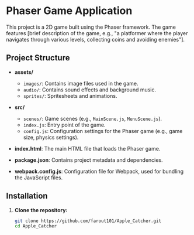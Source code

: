 # Phaser Game Application

This project is a 2D game built using the Phaser framework. The game features [brief description of the game, e.g., "a platformer where the player navigates through various levels, collecting coins and avoiding enemies"].

## Project Structure

- **assets/**
  - `images/`: Contains image files used in the game.
  - `audio/`: Contains sound effects and background music.
  - `sprites/`: Spritesheets and animations.

- **src/**
  - `scenes/`: Game scenes (e.g., `MainScene.js`, `MenuScene.js`).
  - `index.js`: Entry point of the game.
  - `config.js`: Configuration settings for the Phaser game (e.g., game size, physics settings).

- **index.html**: The main HTML file that loads the Phaser game.

- **package.json**: Contains project metadata and dependencies.

- **webpack.config.js**: Configuration file for Webpack, used for bundling the JavaScript files.

## Installation

1. **Clone the repository:**
   ```bash
   git clone https://github.com/farout101/Apple_Catcher.git
   cd Apple_Catcher

